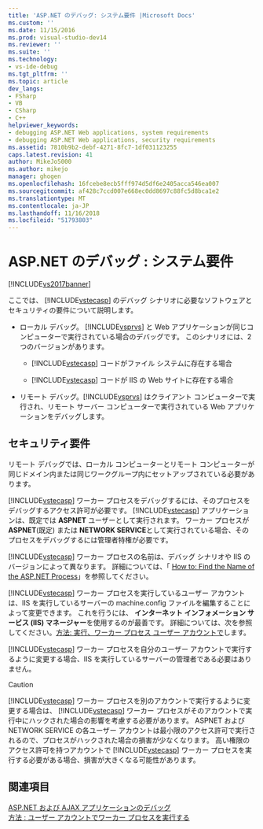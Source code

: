```yaml
---
title: 'ASP.NET のデバッグ: システム要件 |Microsoft Docs'
ms.custom: ''
ms.date: 11/15/2016
ms.prod: visual-studio-dev14
ms.reviewer: ''
ms.suite: ''
ms.technology:
- vs-ide-debug
ms.tgt_pltfrm: ''
ms.topic: article
dev_langs:
- FSharp
- VB
- CSharp
- C++
helpviewer_keywords:
- debugging ASP.NET Web applications, system requirements
- debugging ASP.NET Web applications, security requirements
ms.assetid: 7810b9b2-debf-4271-8fc7-1df031123255
caps.latest.revision: 41
author: MikeJo5000
ms.author: mikejo
manager: ghogen
ms.openlocfilehash: 16fcebe8ecb5fff974d5df6e2405acca546ea007
ms.sourcegitcommit: af428c7ccd007e668ec0dd8697c88fc5d8bca1e2
ms.translationtype: MT
ms.contentlocale: ja-JP
ms.lasthandoff: 11/16/2018
ms.locfileid: "51793803"
---
```

# <a name="aspnet-debugging-system-requirements"></a>ASP.NET のデバッグ : システム要件
[!INCLUDE[vs2017banner](../includes/vs2017banner.md)]

ここでは、 [!INCLUDE[vstecasp](../includes/vstecasp-md.md)] のデバッグ シナリオに必要なソフトウェアとセキュリティの要件について説明します。  
  
-   ローカル デバッグ。 [!INCLUDE[vsprvs](../includes/vsprvs-md.md)] と Web アプリケーションが同じコンピューターで実行されている場合のデバッグです。 このシナリオには、2 つのバージョンがあります。  
  
    -   [!INCLUDE[vstecasp](../includes/vstecasp-md.md)] コードがファイル システムに存在する場合  
  
    -   [!INCLUDE[vstecasp](../includes/vstecasp-md.md)] コードが IIS の Web サイトに存在する場合  
  
-   リモート デバッグ。[!INCLUDE[vsprvs](../includes/vsprvs-md.md)] はクライアント コンピューターで実行され、リモート サーバー コンピューターで実行されている Web アプリケーションをデバッグします。  
  
## <a name="security-requirements"></a>セキュリティ要件  
 リモート デバッグでは、ローカル コンピューターとリモート コンピューターが同じドメイン内または同じワークグループ内にセットアップされている必要があります。  
  
 [!INCLUDE[vstecasp](../includes/vstecasp-md.md)] ワーカー プロセスをデバッグするには、そのプロセスをデバッグするアクセス許可が必要です。 [!INCLUDE[vstecasp](../includes/vstecasp-md.md)] アプリケーションは、既定では **ASPNET** ユーザーとして実行されます。 ワーカー プロセスが **ASPNET**(既定) または **NETWORK SERVICE**として実行されている場合、そのプロセスをデバッグするには管理者特権が必要です。  
  
 [!INCLUDE[vstecasp](../includes/vstecasp-md.md)] ワーカー プロセスの名前は、デバッグ シナリオや IIS のバージョンによって異なります。 詳細については、「 [How to: Find the Name of the ASP.NET Process](../debugger/how-to-find-the-name-of-the-aspnet-process.md)」を参照してください。  
  
 [!INCLUDE[vstecasp](../includes/vstecasp-md.md)] ワーカー プロセスを実行しているユーザー アカウントは、IIS を実行しているサーバーの machine.config ファイルを編集することによって変更できます。 これを行うには、 **インターネット インフォメーション サービス (IIS) マネージャー**を使用するのが最善です。 詳細については、次を参照してください。[方法: 実行、ワーカー プロセス ユーザー アカウントで](../debugger/how-to-run-the-worker-process-under-a-user-account.md)します。  
  
 [!INCLUDE[vstecasp](../includes/vstecasp-md.md)] ワーカー プロセスを自分のユーザー アカウントで実行するように変更する場合、IIS を実行しているサーバーの管理者である必要はありません。  
  
> [!CAUTION]
>  [!INCLUDE[vstecasp](../includes/vstecasp-md.md)] ワーカー プロセスを別のアカウントで実行するように変更する場合は、 [!INCLUDE[vstecasp](../includes/vstecasp-md.md)] ワーカー プロセスがそのアカウントで実行中にハックされた場合の影響を考慮する必要があります。 ASPNET および NETWORK SERVICE の各ユーザー アカウントは最小限のアクセス許可で実行されるので、プロセスがハックされた場合の損害が少なくなります。 高い権限のアクセス許可を持つアカウントで [!INCLUDE[vstecasp](../includes/vstecasp-md.md)] ワーカー プロセスを実行する必要がある場合、損害が大きくなる可能性があります。  
  
## <a name="see-also"></a>関連項目  
 [ASP.NET および AJAX アプリケーションのデバッグ](../debugger/debugging-aspnet-and-ajax-applications.md)   
 [方法 : ユーザー アカウントでワーカー プロセスを実行する](../debugger/how-to-run-the-worker-process-under-a-user-account.md)



